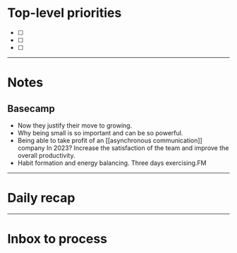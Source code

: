 # Top-level priorities
- [ ] 
- [ ] 
- [ ] 


---
# Notes

## Basecamp 
- Now they justify their move to growing.  
- Why being small is so important and can be so powerful.  
- Being able to take profit of an [[asynchronous communication]] company In 2023?  Increase the satisfaction of the team and improve the overall productivity.  
- Habit formation and energy balancing. Three days exercising.FM 


--- 
# Daily recap





--- 
# Inbox to process


